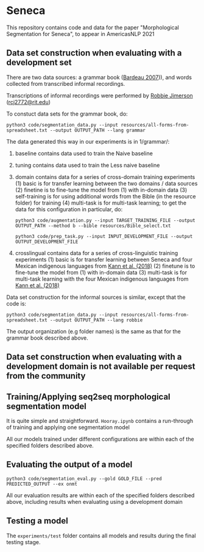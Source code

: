 # Seneca
This repository contains code and data for the paper "Morphological Segmentation for Seneca", to appear in AmericasNLP 2021

## Data set construction when evaluating with a development set ##
There are two data sources: a grammar book ([Bardeau 2007](https://senecalanguage.com/wp-content/uploads/Verb-Book-Vol.1.pdf))), and words collected from transcribed informal recordings.

Transcriptions of informal recordings were performed by [Robbie Jimerson](https://www.linkedin.com/in/robertjimersonjr/) (rcj2772@rit.edu)

To constuct data sets for the grammar book, do:

```python3 code/segmentation_data.py --input resources/all-forms-from-spreadsheet.txt --output OUTPUT_PATH --lang grammar```

The data generated this way in our experiments is in 1/grammar/:
  1. baseline contains data used to train the Naive baseline
  2. tuning contains data used to train the Less naive baseline
  3. domain contains data for a series of cross-domain training experiments
  (1) basic is for transfer learning between the two domains / data sources
  (2) finetine is to fine-tune the model from (1) with in-domain data
  (3) self-training is for using additional words from the Bible (in the resource folder) for training
  (4) multi-task is for multi-task learning; to get the data for this configuration in particular, do:
  
      ```python3 code/augmentation.py --input TARGET_TRAINING_FILE --output OUTPUT_PATH --method b --bible resources/Bible_select.txt```
      
      ```python3 code/prep_task.py --input INPUT_DEVELOPMENT_FILE --output OUTPUT_DEVELOPMENT_FILE```
  
  4. crosslingual contains data for a series of cross-linguistic training experiments
  (1) basic is for transfer learning between Seneca and four Mexican indigenous languages from [Kann et al. (2018)](https://www.aclweb.org/anthology/N18-1005.pdf)
  (2) finetune is to fine-tune the model from (1) with in-domain data
  (3) multi-task is for multi-task learning with the four Mexican indigenous languages from [Kann et al. (2018)](https://www.aclweb.org/anthology/N18-1005.pdf)

Data set construction for the informal sources is similar, except that the code is:

```python3 code/segmentation_data.py --input resources/all-forms-from-spreadsheet.txt --output OUTPUT_PATH --lang robbie```

The output organization (e.g folder names) is the same as that for the grammar book described above.



## Data set construction when evaluating with a development domain is not available per request from the community ##


## Training/Applying seq2seq morphological segmentation model ##

It is quite simple and straightforward. ```Hooray.ipynb``` contains a run-through of training and applying one segmentation model

All our models trained under different configurations are within each of the specified folders described above.

## Evaluating the output of a model ##

```python3 code/segmentation_eval.py --gold GOLD_FILE --pred PREDICTED_OUTPUT --ex onmt```

All our evaluation results are within each of the specified folders described above, including results when evaluating using a development domain

## Testing a model ##

The ```experiments/test``` folder contains all models and results during the final testing stage.



